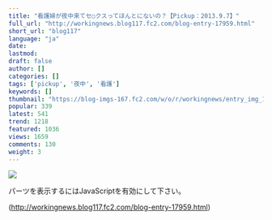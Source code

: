 ```yaml
---
title: "看護婦が夜中来てセ○クスってほんとにないの？【Pickup：2013.9.7】"
full_url: "http://workingnews.blog117.fc2.com/blog-entry-17959.html"
short_url: "blog117"
language: "ja"
date: 
lastmod: 
draft: false
author: []
categories: []
tags: ['pickup', '夜中', '看護']
keywords: []
thumbnail: "https://blog-imgs-167.fc2.com/w/o/r/workingnews/entry_img_17959.jpg"
popular: 339
latest: 541
trend: 1218
featured: 1036
views: 1659
comments: 130
weight: 3
---
```


![](https://blog-imgs-167.fc2.com/w/o/r/workingnews/entry_img_17959.jpg)

<div><p> </p> <p class='plugin-freearea'> パーツを表示するにはJavaScriptを有効にして下さい。 </p><p id='i2i-15a675c9be31438acfd-wrap'> </p> <p> </p> </div>

(http://workingnews.blog117.fc2.com/blog-entry-17959.html)
